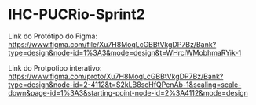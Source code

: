 # IHC-PUCRio-Sprint2

Link do Protótipo do Figma: https://www.figma.com/file/Xu7H8MoqLcGBBtVkgDP7Bz/Bank?type=design&node-id=1%3A3&mode=design&t=WHrclWMobhmaRYik-1

Link do Protpotipo interativo: https://www.figma.com/proto/Xu7H8MoqLcGBBtVkgDP7Bz/Bank?type=design&node-id=2-4112&t=S2kLB8scHfQPenAb-1&scaling=scale-down&page-id=1%3A3&starting-point-node-id=2%3A4112&mode=design

